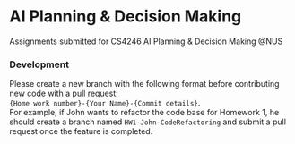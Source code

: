 # AI Planning & Decision Making
 Assignments submitted for CS4246 AI Planning & Decision Making @NUS

### Development
Please create a new branch with the following format before contributing new code with a pull request:    
`{Home work number}-{Your Name}-{Commit details}`.   
For example, if John wants to refactor the code base for Homework 1, he should create a branch named `HW1-John-CodeRefactoring` and submit a pull request once the feature is completed.
